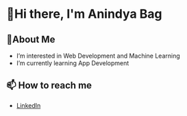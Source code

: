 # 👋Hi there, I'm Anindya Bag
## 🚀About Me
- I’m interested in Web Development and Machine Learning
- I’m currently learning App Development
## 📫 How to reach me
- [LinkedIn](https://www.linkedin.com/in/anindya-bag-700048109)
